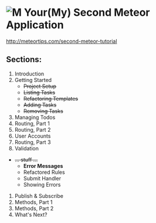 # ![M](http://gordon2012.github.io/images/meteor.png) Your(My) Second Meteor Application

http://meteortips.com/second-meteor-tutorial

## Sections:

1. Introduction
1. Getting Started
	* ~~Project Setup~~
	* ~~Listing Tasks~~
	* ~~Refactoring Templates~~
	* ~~Adding Tasks~~
	* ~~Removing Tasks~~
1. Managing Todos
1. Routing, Part 1
1. Routing, Part 2
1. User Accounts
1. Routing, Part 3
1. Validation
  * ~~... stuff ...~~
	* **Error Messages**
	* Refactored Rules
	* Submit Handler
	* Showing Errors
1. Publish & Subscribe
1. Methods, Part 1
1. Methods, Part 2
1. What's Next?
